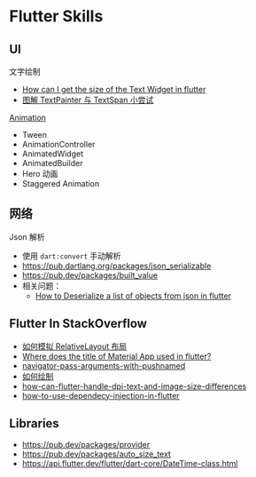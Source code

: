 # Flutter Skills

## UI

文字绘制

- [How can I get the size of the Text Widget in flutter](https://stackoverflow.com/questions/52659759/how-can-i-get-the-size-of-the-text-widget-in-flutter)
- [图解 TextPainter 与 TextSpan 小尝试](https://www.jianshu.com/p/0fd1eaea6269)

[Animation](https://flutter.dev/docs/development/ui/animations)

- Tween
- AnimationController
- AnimatedWidget
- AnimatedBuilder
- Hero 动画
- Staggered Animation

## 网络

Json 解析

- 使用 `dart:convert` 手动解析
- <https://pub.dartlang.org/packages/json_serializable>
- <https://pub.dev/packages/built_value>
- 相关问题：
  - [How to Deserialize a list of objects from json in flutter](https://stackoverflow.com/questions/51053954/how-to-deserialize-a-list-of-objects-from-json-in-flutter)

## Flutter In StackOverflow

- [如何模拟 RelativeLayout 布局](https://stackoverflow.com/questions/44396075/equivalent-of-relativelayout-in-flutter)
- [Where does the title of Material App used in flutter?](https://stackoverflow.com/questions/50615006/where-does-the-title-of-material-app-used-in-flutter)
- [navigator-pass-arguments-with-pushnamed](https://stackoverflow.com/questions/53304340/navigator-pass-arguments-with-pushnamed)
- [如何绘制](https://stackoverflow.com/questions/46241071/create-signature-area-for-mobile-app-in-dart-flutter)
- [how-can-flutter-handle-dpi-text-and-image-size-differences](https://stackoverflow.com/questions/44173641/how-can-flutter-handle-dpi-text-and-image-size-differences)
- [how-to-use-dependecy-injection-in-flutter](https://stackoverflow.com/questions/44131766/how-to-use-dependecy-injection-in-flutter)

## Libraries

- <https://pub.dev/packages/provider>
- <https://pub.dev/packages/auto_size_text>
- <https://api.flutter.dev/flutter/dart-core/DateTime-class.html>

